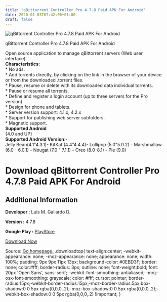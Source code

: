 ```yaml
---
title: 'qBittorrent Controller Pro 4.7.8 Paid APK For Android'
date: 2020-01-03T07:42:00+01:00
draft: false
---
```


![qBittorrent Controller Pro 4.7.8 Paid APK For Android](https://i1.wp.com/apkhome.net/wp-content/uploads/2020/01/qBittorrent-Controller-Pro-4.7.8-Paid.png "qBittorrent Controller Pro 4.7.8 Paid APK For Android")

  

qBittorrent Controller Pro 4.7.8 Paid APK For Android

Open source application to manage qBittorrent servers (Web user interface).  
**Characteristics:**  
\* No ads.  
\* Add torrents directly, by clicking on the link in the browser of your device or from the downloaded .torrent files.  
\* Pause, resume or delete with its downloaded data individual torrents.  
\* Pause or resume all torrents.  
\* Define and register a login account (up to three servers for the Pro version)  
\* Design for phone and tablets.  
\* Server version support: 4.1.x, 4.2.x  
\* Support for publishing web server subfolders.  
\* Magnetic support.  
**Supported Android**  
{4.0 and UP}  
**Supported Android Version**:-  
Jelly Bean(4.1"4.3.1)- KitKat (4.4"4.4.4)- Lollipop (5.0"5.0.2) - Marshmallow (6.0 - 6.0.1) - Nougat (7.0 " 7.1.1) - Oreo (8.0-8.1) - Pie (9.0)

Download qBittorrent Controller Pro 4.7.8 Paid APK For Android
==============================================================

Additional Information
----------------------

**Developer :** Luis M. Gallardo D.

**Version :** 4.7.8

**Google Play :** [PlayStore](https://play.google.com/store/apps/details?id=com.lgallardo.qbittorrentclientpro)

  

[Download Now](https://store4app.co/post/qbittorrent-controller-pro-4-7-8-paid-apk-for-android_1578033688)

  
Source: [Go homepage.](https://store4app.co/post/qbittorrent-controller-pro-4-7-8-paid-apk-for-android_1578033688) .downloadtop{ text-align:center; -webkit-appearance: none; -moz-appearance: none; appearance: none; width: 100%; padding: 9px 9px 11px 13px; background-color: #0EBD3F; border: none; color:#fff; border-radius: 3px; outline: none; font-weight;bold; font: 20px 'Open Sans', sans-serif; -webkit-font-smoothing: antialiased; -moz-osx-font-smoothing: grayscale; color: #fff; cursor: pointer; border-radius:15px;-webkit-border-radius:15px;-moz-border-radius:5px;box-shadow:0 0 5px rgba(0,0,0,.2);-moz-box-shadow:0 0 5px rgba(0,0,0,.2);-webkit-box-shadow:0 0 5px rgba(0,0,0,.2) !important; }